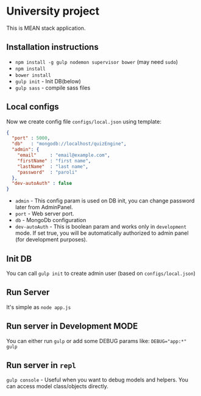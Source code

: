 University project
=====

This is MEAN stack application.

Installation instructions
----
  + `npm install -g gulp nodemon supervisor bower` (may need `sudo`)
  + `npm install`
  + `bower install`
  + `gulp init` - Init DB(below)
  + `gulp sass` - compile sass files

Local configs
----

Now we create config file `configs/local.json` using template:

```json
{
  "port" : 5000,
  "db"   : "mongodb://localhost/quizEngine",
  "admin": {
    "email"     : "email@example.com",
    "firstName" : "first name",
    "lastName"  : "last name",
    "password"  : "paroli"
  },
  "dev-autoAuth" : false
}
```

+ `admin` - This config param is used on DB init, you can change password later from AdminPanel.
+ `port` - Web server port.
+ `db` - MongoDb configuration
+ `dev-autoAuth` - This is boolean param and works only in `development` mode. If set true, you will be automatically authorized to admin panel (for development purposes).

Init DB
---
You can call `gulp init` to create admin user (based on `configs/local.json`)

Run Server
---
It's simple as `node app.js`

Run server in Development MODE
---
You can either run `gulp` or add some DEBUG params like: `DEBUG="app:*" gulp`

Run server in `repl`
---
`gulp console` - Useful when you want to debug models and helpers. You can access model class/objects directly.
